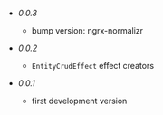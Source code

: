 * _0.0.3_
    * bump version: ngrx-normalizr

* _0.0.2_
    * `EntityCrudEffect` effect creators

* _0.0.1_
    * first development version